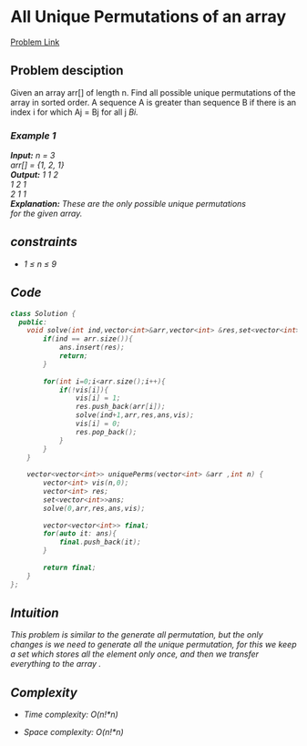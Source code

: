 # All Unique Permutations of an array
[Problem Link](https://www.geeksforgeeks.org/problems/all-unique-permutations-of-an-array/0)

## Problem desciption 
Given an array arr[] of length n. Find all possible unique permutations of the array in sorted order. A sequence A is greater than sequence B if there is an index i for which Aj = Bj for all j<i and Ai > Bi.

### Example 1 
**Input:** 
n = 3<br>
arr[] = {1, 2, 1}<br>
**Output:** 
1 1 2<br>
1 2 1<br>
2 1 1<br>
**Explanation:**
These are the only possible unique permutations<br>
for the given array.<br>

## constraints
* 1 ≤ n ≤ 9

## Code
```cpp
class Solution {
  public:
    void solve(int ind,vector<int>&arr,vector<int> &res,set<vector<int>>&ans,vector<int>&vis){
        if(ind == arr.size()){
            ans.insert(res);
            return;
        }        
        
        for(int i=0;i<arr.size();i++){
            if(!vis[i]){
                vis[i] = 1;
                res.push_back(arr[i]);
                solve(ind+1,arr,res,ans,vis);
                vis[i] = 0;
                res.pop_back();
            }
        }
    }
  
    vector<vector<int>> uniquePerms(vector<int> &arr ,int n) {
        vector<int> vis(n,0);
        vector<int> res;
        set<vector<int>>ans;
        solve(0,arr,res,ans,vis);
        
        vector<vector<int>> final;
        for(auto it: ans){
            final.push_back(it);
        }
        
        return final;
    }
};

```

## Intuition
This problem is similar to the generate all permutation, but the only changes is we need to generate all the unique permutation, for this we keep a set which stores all the element only once, and then we transfer everything to the array .


## Complexity
- Time complexity: O(n!*n)
 

- Space complexity: O(n!*n)
